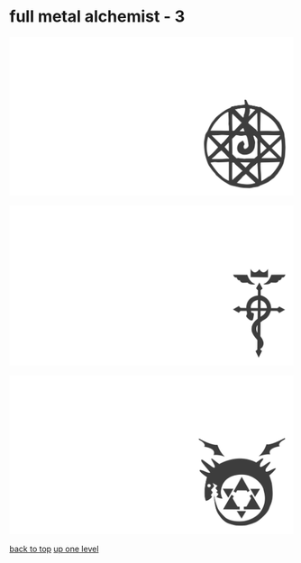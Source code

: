 # full metal alchemist - 3
[![full_metal_alchemist_blood_seal_rosedesignestudio.png](/terminal/grey%20on%20alpha/little/full%20metal%20alchemist/full_metal_alchemist_blood_seal_rosedesignestudio.png "full_metal_alchemist_blood_seal_rosedesignestudio.png")](/terminal/grey%20on%20alpha/little/full%20metal%20alchemist/full_metal_alchemist_blood_seal_rosedesignestudio.png)

[![full_metal_alchemist_flamel.png](/terminal/grey%20on%20alpha/little/full%20metal%20alchemist/full_metal_alchemist_flamel.png "full_metal_alchemist_flamel.png")](/terminal/grey%20on%20alpha/little/full%20metal%20alchemist/full_metal_alchemist_flamel.png)

[![full_metal_alchemist_ouroboros.png](/terminal/grey%20on%20alpha/little/full%20metal%20alchemist/full_metal_alchemist_ouroboros.png "full_metal_alchemist_ouroboros.png")](/terminal/grey%20on%20alpha/little/full%20metal%20alchemist/full_metal_alchemist_ouroboros.png)



[back to top](#)
[up one level](/terminal/grey%20on%20alpha/little/README.MD)
